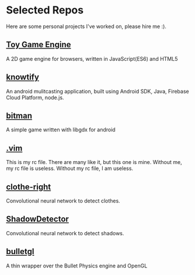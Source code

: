 # Selected Repos

Here are some personal projects I've worked on, please hire me :).

## [Toy Game Engine](https://github.com/nischalbasuti/ToyGameEngine)

A 2D game engine for browsers, written in JavaScript(ES6) and HTML5

## [knowtify](https://github.com/nischalbasuti/knowtify)

An android mulitcasting application, built using Android SDK, Java, Firebase Cloud Platform, node.js.

## [bitman](https://github.com/nischalbasuti/bitman)

A simple game written with libgdx for android

## [.vim](https://github.com/nischalbasuti/.vim)

This is my rc file. There are many like it, but this one is mine. Without me, my rc file is useless. Without my rc file, I am useless.

## [clothe-right](https://github.com/nischalbasuti/clothe-right)

Convolutional neural network to detect clothes.

## [ShadowDetector](https://github.com/nischalbasuti/ShadowDetector)

Convolutional neural network to detect shadows.

## [bulletgl](https://github.com/nischalbasuti/bulletgl)

A thin wrapper over the Bullet Physics engine and OpenGL
